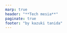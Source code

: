```yaml
---
marp: true
header: "**Tech mesia**"
paginate: true
footer: "by kazuki tanida"
---
```


<!-- prerender: true -->
<!-- class: invert -->
